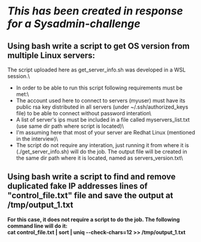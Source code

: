 # ***This has been created in response for a Sysadmin-challenge***

## **Using bash write a script to get OS version from multiple Linux servers:**

The script uploaded here as get_server_info.sh was developed in a WSL session.\
- In order to be able to run this script following requirements must be met:\
 - The account used here to connect to servers (myuser) must have its public rsa key distributed in all servers (under ~/.ssh/authorized_keys file) to be able to connect without password interation\
 - A list of server's ips must be included in a file called myservers_list.txt (use same dir path where script is located)\
 - I'm assuming here that most of your server are Redhat Linux (mentioned in the interview)\
 - The script do not require any interation, just running it from where it is (./get_server_info.sh) will do the job. The output file will be created in the same dir path where it is located, named as servers_version.txt\





## **Using bash write a script to find and remove duplicated fake IP addresses lines of "control_file.txt" file and save the output at /tmp/output_1.txt**

**For this case, it does not require a script to do the job. The following command line will do it:**\
**cat control_file.txt | sort | uniq --check-chars=12 >> /tmp/output_1.txt**
